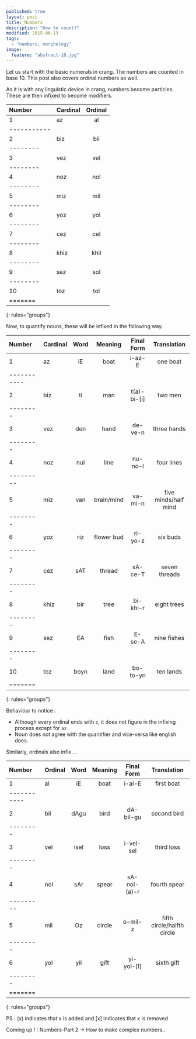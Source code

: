 ```yaml
---
published: true
layout: post
title: Numbers
description: "How to count?"
modified: 2015-06-13
tags: 
  - "numbers, morphology"
image: 
  feature: "abstract-18.jpg"
---
```


Let us start with the basic numerals in crang. The numbers are counted in base 10. This post also covers ordinal numbers as well.

As it is with any linguistic device in crang, numbers become particles. These are then infixed to become modifiers.

| Number | Cardinal | Ordinal  |
|:-------|:---------|:--------:|
| 1	 | az       | al       | 
|-----------
| 2      | biz      | bil      | 
|--------
| 3      | vez      | vel      |
|--------
| 4      | noz      | nol      |
|--------
| 5      | miz      | mil      | 
|--------
| 6      | yoz      | yol      |
|--------
| 7      | cez      | cel      |
|--------
| 8      | khiz     | khil     |
|--------
| 9      | sez      | sol      |
|--------
| 10     | toz      | tol      |
|=======
{: rules="groups"}


Now, to quantify nouns, these will be infixed in the following way.


| Number | Cardinal | Word  | Meaning    | Final Form  | Translation |
|:-------|:---------|:-----:|:----------:|:-----------:|:-----------:|
| 1	 | az       | iE    | boat       | i-az-E      | one boat    |
|-----------
| 2      | biz      | ti    | man        | t(a)-bi-[i] | two men     | 
|--------
| 3      | vez      | den   | hand       | de-ve-n     | three hands |
|--------
| 4      | noz      | nul   | line	 | nu-no-l     | four lines  |
|---------
| 5      | miz      | van   | brain/mind | va-mi-n     | five minds/half mind |
|--------
| 6      | yoz      | riz   | flower bud | ri-yo-z     | six buds    |
|--------
| 7      | cez      | sAT   | thread     | sA-ce-T     | seven threads |
|--------
| 8      | khiz     | bir   | tree       | bi-khi-r    | eight trees |
|--------
| 9      | sez      | EA    | fish       | E-se-A      | nine fishes |
|--------
| 10     | toz      | boyn  | land       | bo-to-yn    | ten lands   |
|=======
{: rules="groups"}


Behaviour to notice : 

  - Although every ordinal ends with `z`, it does not figure in the infixing process except for `az`
  - Noun does not agree with the quantifier and vice-versa like english does.


Similarly, ordinals also infix ... 


| Number | Ordinal  | Word  | Meaning    | Final Form  | Translation |
|:-------|:---------|:-----:|:----------:|:-----------:|:-----------:|
| 1	 | al       | iE    | boat       | i-al-E      | first boat  |
|-----------
| 2      | bil      | dAgu  | bird       | dA-bil-gu   | second bird | 
|--------
| 3      | vel      | isel  | loss       | i-vel-sel   | third loss  |
|--------
| 4      | nol      | sAr   | spear	 | sA-nol-(a)-r | fourth spear  |
|---------
| 5      | mil      | Oz    | circle     | o-mil-z     | fifth circle/halfth circle |
|--------
| 6      | yol      | yil  | gift | yi-yol-[l]     | sixth gift    |
|--------
|=======
{: rules="groups"}


PS : (x) indicates that x is added and [x] indicates that x is removed

Coming up ! : Numbers-Part 2 -> How to make complex numbers.. 